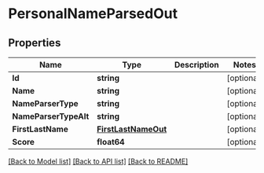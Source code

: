# PersonalNameParsedOut

## Properties
Name | Type | Description | Notes
------------ | ------------- | ------------- | -------------
**Id** | **string** |  | [optional] 
**Name** | **string** |  | [optional] 
**NameParserType** | **string** |  | [optional] 
**NameParserTypeAlt** | **string** |  | [optional] 
**FirstLastName** | [**FirstLastNameOut**](FirstLastNameOut.md) |  | [optional] 
**Score** | **float64** |  | [optional] 

[[Back to Model list]](../README.md#documentation-for-models) [[Back to API list]](../README.md#documentation-for-api-endpoints) [[Back to README]](../README.md)


